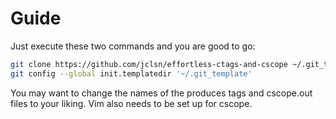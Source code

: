 # Guide

Just execute these two commands and you are good to go:
```bash
git clone https://github.com/jclsn/effortless-ctags-and-cscope ~/.git_template
git config --global init.templatedir '~/.git_template'
```

You may want to change the names of the produces tags and cscope.out files to your liking. Vim also needs to be set up for cscope.
